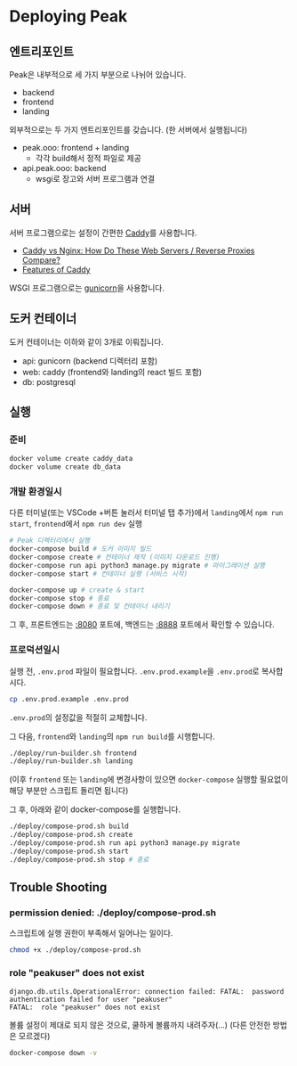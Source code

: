 # Deploying Peak

## 엔트리포인트

Peak은 내부적으로 세 가지 부분으로 나뉘어 있습니다.

- backend
- frontend
- landing

외부적으로는 두 가지 엔트리포인트를 갖습니다. (한 서버에서 실행됩니다)

- peak.ooo: frontend + landing
    - 각각 build해서 정적 파일로 제공
- api.peak.ooo: backend
    - wsgi로 장고와 서버 프로그램과 연결

## 서버

서버 프로그램으로는 설정이 간편한 [Caddy](https://caddyserver.com/)를 사용합니다. 

- [Caddy vs Nginx: How Do These Web Servers / Reverse Proxies Compare?](https://www.reddit.com/r/selfhosted/comments/hur1hx/caddy_vs_nginx_how_do_these_web_servers_reverse/)
- [Features of Caddy](https://caddyserver.com/features)

WSGI 프로그램으로는 [gunicorn](https://gunicorn.org)을 사용합니다.

## 도커 컨테이너

도커 컨테이너는 이하와 같이 3개로 이뤄집니다.

- api: gunicorn (backend 디렉터리 포함)
- web: caddy (frontend와 landing의 react 빌드 포함)
- db: postgresql

## 실행

### 준비

```bash
docker volume create caddy_data
docker volume create db_data
```

### 개발 환경일시

다른 터미널(또는 VSCode +버튼 눌러서 터미널 탭 추가)에서 `landing`에서 `npm run start`, `frontend`에서 `npm run dev` 실행 

```bash
# Peak 디렉터리에서 실행
docker-compose build # 도커 이미지 빌드
docker-compose create # 컨테이너 제작 (이미지 다운로드 진행)
docker-compose run api python3 manage.py migrate # 마이그레이션 실행
docker-compose start # 컨테이너 실행 (서비스 시작)

docker-compose up # create & start
docker-compose stop # 종료
docker-compose down # 종료 및 컨테이너 내리기 
```

그 후, 프론트엔드는 [:8080](http://127.0.0.1:8080) 포트에, 백엔드는 [:8888](http://127.0.0.1:8888) 포트에서 확인할 수 있습니다.

### 프로덕션일시

실행 전, `.env.prod` 파일이 필요합니다. `.env.prod.example`을 `.env.prod`로 복사합시다.

```bash
cp .env.prod.example .env.prod
```

`.env.prod`의 설정값을 적절히 교체합니다.

그 다음, `frontend`와 `landing`의 `npm run build`를 시행합니다.

```bash
./deploy/run-builder.sh frontend
./deploy/run-builder.sh landing
```

(이후 `frontend` 또는 `landing`에 변경사항이 있으면 `docker-compose` 실행할 필요없이 해당 부분만 스크립트 돌리면 됩니다)

그 후, 아래와 같이 docker-compose를 실행합니다.

```bash
./deploy/compose-prod.sh build
./deploy/compose-prod.sh create
./deploy/compose-prod.sh run api python3 manage.py migrate
./deploy/compose-prod.sh start
./deploy/compose-prod.sh stop # 종료
```

## Trouble Shooting

### permission denied: ./deploy/compose-prod.sh

스크립트에 실행 권한이 부족해서 일어나는 일이다.

```bash
chmod +x ./deploy/compose-prod.sh
```

### role "peakuser" does not exist

```
django.db.utils.OperationalError: connection failed: FATAL:  password authentication failed for user "peakuser"
FATAL:  role "peakuser" does not exist
```

볼륨 설정이 제대로 되지 않은 것으로, 쿨하게 볼륨까지 내려주자(...) (다른 안전한 방법은 모르겠다)

```bash
docker-compose down -v
```